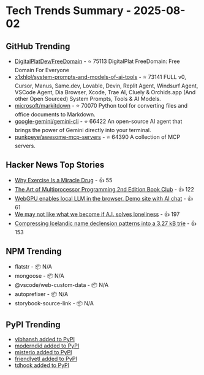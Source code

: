 # Tech Trends Summary - 2025-08-02

## GitHub Trending
- [DigitalPlatDev/FreeDomain](https://github.com/DigitalPlatDev/FreeDomain) - ⭐ 75113
  DigitalPlat FreeDomain: Free Domain For Everyone
- [x1xhlol/system-prompts-and-models-of-ai-tools](https://github.com/x1xhlol/system-prompts-and-models-of-ai-tools) - ⭐ 73141
  FULL v0, Cursor, Manus, Same.dev, Lovable, Devin, Replit Agent, Windsurf Agent, VSCode Agent, Dia Browser, Xcode, Trae AI, Cluely & Orchids.app (And other Open Sourced) System Prompts, Tools & AI Models.
- [microsoft/markitdown](https://github.com/microsoft/markitdown) - ⭐ 70070
  Python tool for converting files and office documents to Markdown.
- [google-gemini/gemini-cli](https://github.com/google-gemini/gemini-cli) - ⭐ 66422
  An open-source AI agent that brings the power of Gemini directly into your terminal.
- [punkpeye/awesome-mcp-servers](https://github.com/punkpeye/awesome-mcp-servers) - ⭐ 64390
  A collection of MCP servers.

## Hacker News Top Stories
- [Why Exercise Is a Miracle Drug](https://www.derekthompson.org/p/the-sunday-morning-post-why-exercise) - 👍 55
- [The Art of Multiprocessor Programming 2nd Edition Book Club](https://eatonphil.com/2025-art-of-multiprocessor-programming.html) - 👍 122
- [WebGPU enables local LLM in the browser. Demo site with AI chat](https://andreinwald.github.io/browser-llm/) - 👍 61
- [We may not like what we become if A.I. solves loneliness](https://www.newyorker.com/magazine/2025/07/21/ai-is-about-to-solve-loneliness-thats-a-problem) - 👍 197
- [Compressing Icelandic name declension patterns into a 3.27 kB trie](https://alexharri.com/blog/icelandic-name-declension-trie) - 👍 153

## NPM Trending
- flatstr - 📦 N/A
- mongoose - 📦 N/A
- @vscode/web-custom-data - 📦 N/A
- autoprefixer - 📦 N/A
- storybook-source-link - 📦 N/A

## PyPI Trending
- [vibhansh added to PyPI](https://pypi.org/project/vibhansh/)
- [moderndid added to PyPI](https://pypi.org/project/moderndid/)
- [misterio added to PyPI](https://pypi.org/project/misterio/)
- [friendlyetl added to PyPI](https://pypi.org/project/friendlyetl/)
- [tdhook added to PyPI](https://pypi.org/project/tdhook/)
